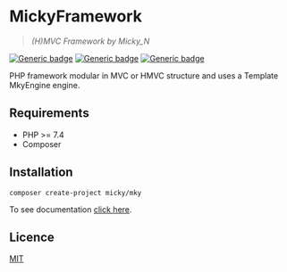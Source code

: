 


# MickyFramework    
  
> *(H)MVC Framework by Micky_N* 

[![Generic badge](https://img.shields.io/badge/Licence-MIT-blue.svg)](https://shields.io/) [![Generic badge](https://img.shields.io/badge/version-1.0.0-orange.svg)](https://shields.io/) [![Generic badge](https://img.shields.io/badge/coverage-100%25-green.svg)](https://shields.io/)
  
PHP framework modular in MVC or HMVC structure and uses a Template MkyEngine engine.

## Requirements

- PHP >= 7.4
- Composer

## Installation

```shell
composer create-project micky/mky
```

To see documentation [click here](https://micky-n.github.io/mky/).

## Licence

[MIT](https://github.com/Micky-N/mky/blob/master/LICENSE)

